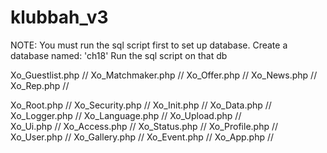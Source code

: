 # klubbah_v3

NOTE: You must run the sql script first to set up database.
Create a database named: 'ch18'
Run the sql script on that db

Xo_Guestlist.php // 
Xo_Matchmaker.php // 
Xo_Offer.php // 
Xo_News.php // 
Xo_Rep.php // 

Xo_Root.php // 
Xo_Security.php // 
Xo_Init.php // 
Xo_Data.php // 
Xo_Logger.php // 
Xo_Language.php //
Xo_Upload.php //  
Xo_Ui.php // 
Xo_Access.php // 
Xo_Status.php // 
Xo_Profile.php // 
Xo_User.php //
Xo_Gallery.php // 
Xo_Event.php // 
Xo_App.php // 

